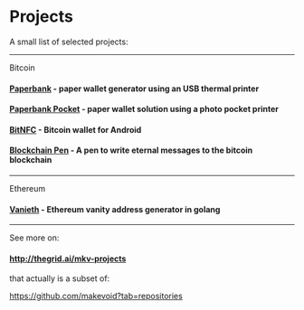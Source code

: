 # Projects

A small list of selected projects:

---

Bitcoin

#### [Paperbank](http://paperbank.it) - paper wallet generator using an USB thermal printer

#### [Paperbank Pocket](http://pocket.paperbank.it) - paper wallet solution using a photo pocket printer

#### [BitNFC](http://bitnfc.org) - Bitcoin wallet for Android

#### [Blockchain Pen](http://blockchainpen.com) - A pen to write eternal messages to the bitcoin blockchain

---

Ethereum

#### [Vanieth](https://github.com/makevoid/vanieth) - Ethereum vanity address generator in golang

---

See more on:

#### <http://thegrid.ai/mkv-projects>

that actually is a subset of:

https://github.com/makevoid?tab=repositories
 
